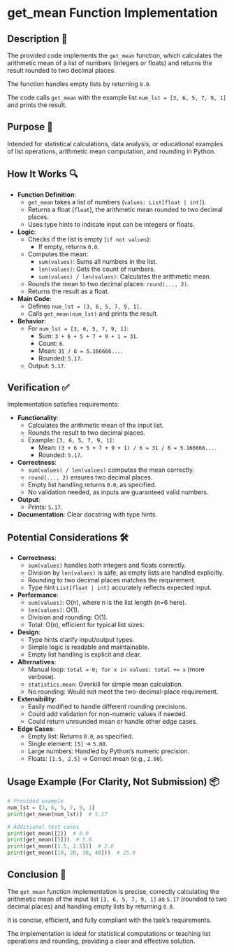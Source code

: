 # get_mean Function Implementation

## Description 📝

The provided code implements the `get_mean` function, which calculates the arithmetic mean of a list of numbers (integers or floats) and returns the result rounded to two decimal places.

The function handles empty lists by returning `0.0`.

The code calls `get_mean` with the example list `num_lst = [3, 6, 5, 7, 9, 1]` and prints the result.

## Purpose 🎯

Intended for statistical calculations, data analysis, or educational examples of list operations, arithmetic mean computation, and rounding in Python.

## How It Works 🔍

-   **Function Definition**:
    -   `get_mean` takes a list of numbers (`values: List[float | int]`).
    -   Returns a float (`float`), the arithmetic mean rounded to two decimal places.
    -   Uses type hints to indicate input can be integers or floats.
-   **Logic**:
    -   Checks if the list is empty (`if not values`):
        -   If empty, returns `0.0`.
    -   Computes the mean:
        -   `sum(values)`: Sums all numbers in the list.
        -   `len(values)`: Gets the count of numbers.
        -   `sum(values) / len(values)`: Calculates the arithmetic mean.
    -   Rounds the mean to two decimal places: `round(..., 2)`.
    -   Returns the result as a float.
-   **Main Code**:
    -   Defines `num_lst = [3, 6, 5, 7, 9, 1]`.
    -   Calls `get_mean(num_lst)` and prints the result.
-   **Behavior**:
    -   For `num_lst = [3, 6, 5, 7, 9, 1]`:
        -   Sum: `3 + 6 + 5 + 7 + 9 + 1 = 31`.
        -   Count: `6`.
        -   Mean: `31 / 6 = 5.166666...`.
        -   Rounded: `5.17`.
    -   Output: `5.17`.

## Verification ✅

Implementation satisfies requirements:

-   **Functionality**:
    -   Calculates the arithmetic mean of the input list.
    -   Rounds the result to two decimal places.
    -   Example: `[3, 6, 5, 7, 9, 1]`:
        -   Mean: `(3 + 6 + 5 + 7 + 9 + 1) / 6 = 31 / 6 = 5.166666...`.
        -   Rounded: `5.17`.
-   **Correctness**:
    -   `sum(values) / len(values)` computes the mean correctly.
    -   `round(..., 2)` ensures two decimal places.
    -   Empty list handling returns `0.0`, as specified.
    -   No validation needed, as inputs are guaranteed valid numbers.
-   **Output**:
    -   Prints: `5.17`.
-   **Documentation**: Clear docstring with type hints.

## Potential Considerations 🛠️

-   **Correctness**:
    -   `sum(values)` handles both integers and floats correctly.
    -   Division by `len(values)` is safe, as empty lists are handled explicitly.
    -   Rounding to two decimal places matches the requirement.
    -   Type hint `List[float | int]` accurately reflects expected input.
-   **Performance**:
    -   `sum(values)`: O(n), where n is the list length (n=6 here).
    -   `len(values)`: O(1).
    -   Division and rounding: O(1).
    -   Total: O(n), efficient for typical list sizes.
-   **Design**:
    -   Type hints clarify input/output types.
    -   Simple logic is readable and maintainable.
    -   Empty list handling is explicit and clear.
-   **Alternatives**:
    -   Manual loop: `total = 0; for x in values: total += x` (more verbose).
    -   `statistics.mean`: Overkill for simple mean calculation.
    -   No rounding: Would not meet the two-decimal-place requirement.
-   **Extensibility**:
    -   Easily modified to handle different rounding precisions.
    -   Could add validation for non-numeric values if needed.
    -   Could return unrounded mean or handle other edge cases.
-   **Edge Cases**:
    -   Empty list: Returns `0.0`, as specified.
    -   Single element: `[5]` → `5.00`.
    -   Large numbers: Handled by Python’s numeric precision.
    -   Floats: `[1.5, 2.5]` → Correct mean (e.g., `2.00`).

## Usage Example (For Clarity, Not Submission) 📦

```python
# Provided example
num_lst = [3, 6, 5, 7, 9, 1]
print(get_mean(num_lst))  # 5.17

# Additional test cases
print(get_mean([]))  # 0.0
print(get_mean([5]))  # 5.0
print(get_mean([1.5, 2.5]))  # 2.0
print(get_mean([10, 20, 30, 40]))  # 25.0
```

## Conclusion 🚀

The `get_mean` function implementation is precise, correctly calculating the arithmetic mean of the input list `[3, 6, 5, 7, 9, 1]` as `5.17` (rounded to two decimal places) and handling empty lists by returning `0.0`.

It is concise, efficient, and fully compliant with the task’s requirements.

The implementation is ideal for statistical computations or teaching list operations and rounding, providing a clear and effective solution.
